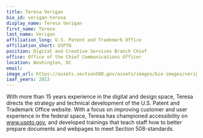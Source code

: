 ```yaml
---
title: Teresa Verigan
bio_id: verigan-teresa
display_name: Teresa Verigan
first_name: Teresa
last_name: Verigan
affiliation_long: U.S. Patent and Trademark Office
affiliation_short: USPTO
position: Digital and Creative Services Branch Chief
office: Office of the Chief Communications Officer
location: Washington, DC
email: 
image_url: https://assets.section508.gov/assets/images/bio-images/verigan-teresa.jpg
iaaf_years: 2023
---
```

With more than 15 years experience in the digital and design space, Teresa directs the strategy and technical development of the U.S. Patent and Trademark Office website. With a focus on improving customer and user experience in the federal space, Teresa has championed accessibility on www.uspto.gov, and developed trainings that teach staff how to better prepare documents and webpages to meet Section 508-standards.
